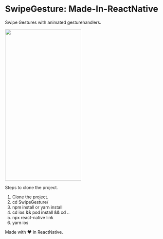 

# SwipeGesture: Made-In-ReactNative

Swipe Gestures with animated gesturehandlers.

<img src="https://github.com/DibyajyotiMishra/Made-In-ReactNative/blob/develop/SwipeGesture/src/assets/giphy.gif" width=250 height="500" />


Steps to clone the project.

1. Clone the project.
2. cd SwipeGesture/
3. npm install or yarn install
4. cd ios && pod install && cd ..
5. npx react-native link
6. yarn ios



Made with ❤️ in ReactNative.
